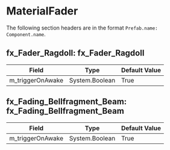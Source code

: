 # MaterialFader

The following section headers are in the format `Prefab.name: Component.name`.

## fx_Fader_Ragdoll: fx_Fader_Ragdoll

|Field|Type|Default Value|
|-----|----|-------------|
|m_triggerOnAwake|System.Boolean|True|

## fx_Fading_Bellfragment_Beam: fx_Fading_Bellfragment_Beam

|Field|Type|Default Value|
|-----|----|-------------|
|m_triggerOnAwake|System.Boolean|True|

